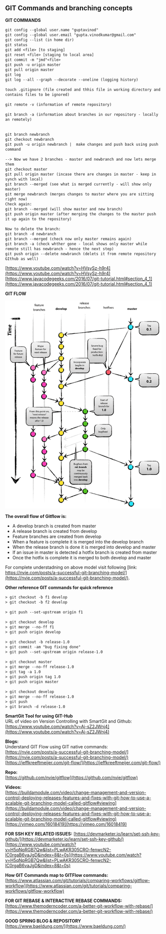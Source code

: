 ## GIT Commands and branching concepts

**GIT COMMANDS**
```
git config --global user.name "guptavinod"
git config --global user.email "gupta.vinodkumar@gmail.com"
git config --list (in home dir) 
git status
git add <file> [to staging]
git reset <file> [staging to local area]
git commit -m "jmd"<file>
git push -u origin master 
git pull origin master
git log
git log --all --graph --decorate --oneline (logging history)

touch .gitignore (file created and thhis file in working directory and contains files to be ignored)	

git remote -v (information of remote repository)

git branch -a (information about branches in our repository - locally an remotely)


git branch newbranch
git checkout newbranch 
git push -u origin newbranch |  make changes and push back using push command 

--> Now we have 2 branches - master and newbranch and now lets merge them
git checkout master 
git pull origin master (incase there are changes in master - keep in synch with local)
git branch --merged (see what is merged currently - will show only master)
git merge newbranch (merges changes to master where you are sitting right now)
Check again: 
git branch --merged (will show master and new branch)
git push origin master (after merging the changes to the master push it up again to the repository)
	
Now to delete the branch: 
git branch -d newbranch
git branch --merged (check now only master remains again)
git branch -a (check whther gone - local shows only master while remote still has newbranch - hence the next step) 
git push origin --delete newbranch (delets it from remote repository GIthub as well)
```
[https://www.youtube.com/watch?v=HVsySz-h9r4](https://www.youtube.com/watch?v=HVsySz-h9r4)  
[https://www.javacodegeeks.com/2016/07/git-tutorial.html#section_4_1](https://www.javacodegeeks.com/2016/07/git-tutorial.html#section_4_1)  


**GIT FLOW**

![Git branching model](images/git-model.png)	

**The overall flow of Gitflow is:** 
- A develop branch is created from master
- A release branch is created from develop
- Feature branches are created from develop
- When a feature is complete it is merged into the develop branch
- When the release branch is done it is merged into develop and master
- If an issue in master is detected a hotfix branch is created from master
- Once the hotfix is complete it is merged to both develop and master

For complete understadning on above model visit following [link: https://nvie.com/posts/a-successful-git-branching-model/](https://nvie.com/posts/a-successful-git-branching-model/).


**Other reference GIT commands for quick reference**
```
> git checkout -b f1 develop
> git checkout -b f2 develop

> git push --set-upstream origin f1

> git checkout develop
> git merge --no-ff f1
> git push origin develop

> git checkout -b release-1.0
> git commit -am "bug fixing done"
> git push --set-upstream origin release-1.0

> git checkout master
> git merge --no-ff release-1.0
> git tag -a 1.0
> git push origin tag 1.0
> git push origin master

> git checkout develop
> git merge --no-ff release-1.0
> git push
> git branch -d release-1.0

```

**SmartGit Tool for using GIT-Hub**  
URL of video on Version Controlling with SmartGit and Github:  
[https://www.youtube.com/watch?v=Aj-sZ2JWnj4](https://www.youtube.com/watch?v=Aj-sZ2JWnj4)

**Blogs:**   
Understand GIT Flow using GIT native commands:   
[https://nvie.com/posts/a-successful-git-branching-model/](https://nvie.com/posts/a-successful-git-branching-model/)  
[https://jeffkreeftmeijer.com/git-flow/](https://jeffkreeftmeijer.com/git-flow/)  

**Repo:**  
[https://github.com/nvie/gitflow](https://github.com/nvie/gitflow)

**Videos:**  
[https://buildamodule.com/video/change-management-and-version-control-deploying-releases-features-and-fixes-with-git-how-to-use-a-scalable-git-branching-model-called-gitflow#viewing](https://buildamodule.com/video/change-management-and-version-control-deploying-releases-features-and-fixes-with-git-how-to-use-a-scalable-git-branching-model-called-gitflow#viewing)  
[https://vimeo.com/16018419](https://vimeo.com/16018419)  

**FOR SSH KEY RELATED ISSUES:**
[https://devmarketer.io/learn/set-ssh-key-github/](https://devmarketer.io/learn/set-ssh-key-github/)  
[https://www.youtube.com/watch?v=H5qNpRGB7Qw&list=PLwAKR305CRO-fenwcN2-IC0rgaB6vaJgD&index=8&t=0s](https://www.youtube.com/watch?v=H5qNpRGB7Qw&list=PLwAKR305CRO-fenwcN2-IC0rgaB6vaJgD&index=8&t=0s)  

**How GIT Commands map to GITFlow commands:**   
[https://www.atlassian.com/git/tutorials/comparing-workflows/gitflow-workflow](https://www.atlassian.com/git/tutorials/comparing-workflows/gitflow-workflow)

**FOR GIT REBASE & INTERACTIVE REBASE COMMANDS:**  
[https://www.themoderncoder.com/a-better-git-workflow-with-rebase/](https://www.themoderncoder.com/a-better-git-workflow-with-rebase/)

**GOOD SPRING BLOG & REPOSITORY**  
[https://www.baeldung.com/](https://www.baeldung.com/)



